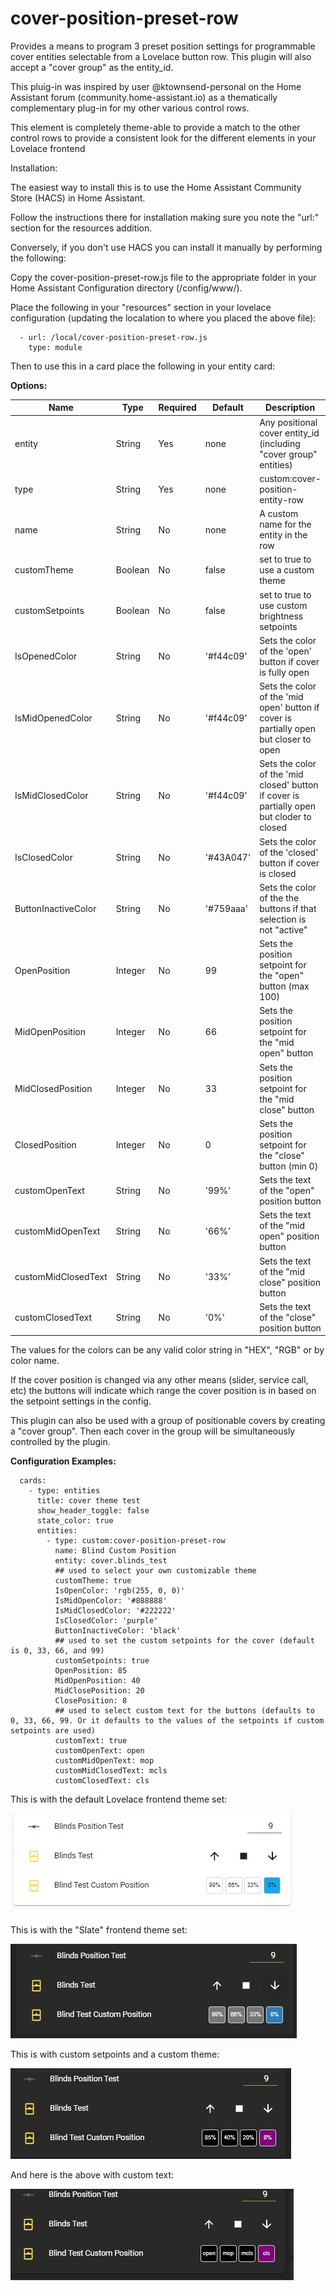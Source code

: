 # cover-position-preset-row
Provides a means to program 3 preset position settings for programmable cover entities selectable from a Lovelace button row. This plugin will also accept a "cover group" as the entity_id.

This pluig-in was inspired by user @ktownsend-personal on the Home Assistant forum (community.home-assistant.io) as a thematically complementary plug-in for my other various control rows.

This element is completely theme-able to provide a match to the other control rows to provide a consistent look for the different elements in your Lovelace frontend

Installation:

The easiest way to install this is to use the Home Assistant Community Store (HACS) in Home Assistant.

Follow the instructions there for installation making sure you note the "url:" section for the resources addition.


Conversely, if you don't use HACS you can install it manually by performing the following:

Copy the cover-position-preset-row.js file to the appropriate folder in your Home Assistant Configuration directory (/config/www/).

Place the following in your "resources" section in your lovelace configuration (updating the localation to where you placed the above file):

  ```
    - url: /local/cover-position-preset-row.js
      type: module
  ```
    
Then to use this in a card place the following in your entity card:


<b>Options:</b>

| Name | Type | Required | Default | Description |
| --- | --- | --- | --- | --- |
| entity | String | Yes | none | Any positional cover entity_id (including "cover group" entities) |
| type | String | Yes | none | custom:cover-position-entity-row |
| name | String | No | none | A custom name for the entity in the row |
| customTheme | Boolean | No | false | set to true to use a custom theme |
| customSetpoints | Boolean | No | false | set to true to use custom brightness setpoints |
| IsOpenedColor | String | No | '#f44c09' | Sets the color of the 'open' button if cover is fully open |
| IsMidOpenedColor | String | No | '#f44c09' | Sets the color of the 'mid open' button if cover is partially open but closer to open |
| IsMidClosedColor | String | No | '#f44c09' | Sets the color of the 'mid closed' button if cover is partially open but cloder to closed |
| IsClosedColor | String | No | '#43A047' | Sets the color of the 'closed' button if cover is closed |
| ButtonInactiveColor | String | No | '#759aaa' | Sets the color of the the buttons if that selection is not "active" |
| OpenPosition | Integer | No | 99 | Sets the position setpoint for the "open" button (max 100) |
| MidOpenPosition | Integer | No | 66 | Sets the position setpoint for the "mid open" button  |
| MidClosedPosition | Integer | No | 33 | Sets the position setpoint for the "mid close" button |
| ClosedPosition | Integer | No | 0 | Sets the position setpoint for the "close" button (min 0)|
| customOpenText | String | No | '99%' | Sets the text of the "open" position button |
| customMidOpenText | String | No | '66%' | Sets the text of the "mid open" position button |
| customMidClosedText | String | No | '33%' | Sets the text of the "mid close" position button |
| customClosedText | String | No | '0%' | Sets the text of the "close" position button |


The values for the colors can be any valid color string in "HEX", "RGB" or by color name.

If the cover position is changed via any other means (slider, service call, etc) the buttons will indicate which range the cover position is in based on the setpoint settings in the config.

This plugin can also be used with a group of positionable covers by creating a "cover group". Then each cover in the group will be simultaneously controlled by the plugin.

<b>Configuration Examples:</b>
    
  ```
    cards:
      - type: entities
        title: cover theme test
        show_header_toggle: false
        state_color: true
        entities:
          - type: custom:cover-position-preset-row
            name: Blind Custom Position
            entity: cover.blinds_test
            ## used to select your own customizable theme
            customTheme: true
            IsOpenColor: 'rgb(255, 0, 0)'
            IsMidOpenColor: '#888888'
            IsMidClosedColor: '#222222'
            IsClosedColor: 'purple'
            ButtonInactiveColor: 'black'
            ## used to set the custom setpoints for the cover (default is 0, 33, 66, and 99)
            customSetpoints: true
            OpenPosition: 85
            MidOpenPosition: 40
            MidClosePosition: 20
            ClosePosition: 8
            ## used to select custom text for the buttons (defaults to 0, 33, 66, 99. Or it defaults to the values of the setpoints if custom setpoints are used)
            customText: true
            customOpenText: open
            customMidOpenText: mop
            customMidClosedText: mcls
            customClosedText: cls
  ```

This is with the default Lovelace frontend theme set:

![Default](blinds_default.jpg)


This is with the "Slate" frontend theme set:

![Slate](blinds_default_slate_theme.jpg)

This is with custom setpoints and a custom theme:

![Custom Setpoints and Theme](blinds_custom_setpoints.jpg)

And here is the above with custom text:

![Custom Setpoints and Theme](blinds_custom_text.jpg)
